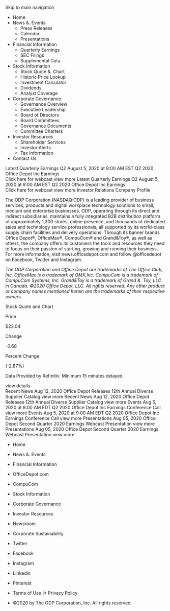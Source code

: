 Skip to main navigation

*   Home
*   News &. Events
    *   Press Releases
    *   Calendar
    *   Presentations
*   Financial Information
    *   Quarterly Earnings
    *   SEC Filings
    *   Supplemental Data
*   Stock Information
    *   Stock Quote &. Chart
    *   Historic Price Lookup
    *   Investment Calculator
    *   Dividends
    *   Analyst Coverage
*   Corporate Governance
    *   Governance Overview
    *   Executive Leadership
    *   Board of Directors
    *   Board Committees
    *   Governance Documents
    *   Committee Charters
*   Investor Resources
    *   Shareholder Services
    *   Investor Alerts
    *   Tax Information
*   Contact Us

Latest Quarterly Earnings Q2 August 5, 2020 at 9:00 AM EST Q2 2020 Office Depot Inc Earnings  
Click here for webcast view more Latest Quarterly Earnings Q2 August 5, 2020 at 9:00 AM EST Q2 2020 Office Depot Inc Earnings  
Click here for webcast view more Investor Relations Company Profile

The ODP Corporation (NASDAQ:ODP) is a leading provider of business services, products and digital workplace technology solutions to small, medium and enterprise businesses. ODP, operating through its direct and indirect subsidiaries, maintains a fully integrated B2B distribution platform of approximately 1,300 stores, online presence, and thousands of dedicated sales and technology service professionals, all supported by its world-class supply chain facilities and delivery operations. Through its banner brands Office Depot®, OfficeMax®, CompuCom® and Grand&Toy®, as well as others, the company offers its customers the tools and resources they need to focus on their passion of starting, growing and running their business. For more information, visit news.officedepot.com and follow @officedepot on Facebook, Twitter and Instagram.

_The ODP Corporation and Office Depot are trademarks of The Office Club, Inc. OfficeMax is a trademark of OMX,Inc. CompuCom is a trademark of CompuCom Systems, Inc. Grand&Toy is a trademark of Grand &. Toy, LLC in Canada. ©2020 Office Depot, LLC. All rights reserved. Any other product or company names mentioned herein are the trademarks of their respective owners._

Stock Quote and Chart

Price

$23.04

Change

\-0.68

Percent Change

(-2.87%)

Data Provided by Refinitiv. Minimum 15 minutes delayed.

view details  
Recent News Aug 12, 2020 Office Depot Releases 12th Annual Diverse Supplier Catalog view more Recent News Aug 12, 2020 Office Depot Releases 12th Annual Diverse Supplier Catalog view more Events Aug 5, 2020 at 9:00 AM EDT Q2 2020 Office Depot Inc Earnings Conference Call view more Events Aug 5, 2020 at 9:00 AM EDT Q2 2020 Office Depot Inc Earnings Conference Call view more Presentations Aug 05, 2020 Office Depot Second Quarter 2020 Earnings Webcast Presentation view more Presentations Aug 05, 2020 Office Depot Second Quarter 2020 Earnings Webcast Presentation view more

*   Home
*   News &. Events
*   Financial Information
*   OfficeDepot.com
*   CompuCom

*   Stock Information
*   Corporate Governance
*   Investor Resources
*   Newsroom
*   Corporate Sustainability

*   Twitter
*   Facebook
*   Instagram
*   Linkedin
*   Pinterest

*   Terms of Use
|*   Privacy Policy

*   ©2020 by The ODP Corporation, Inc. All rights reserved.